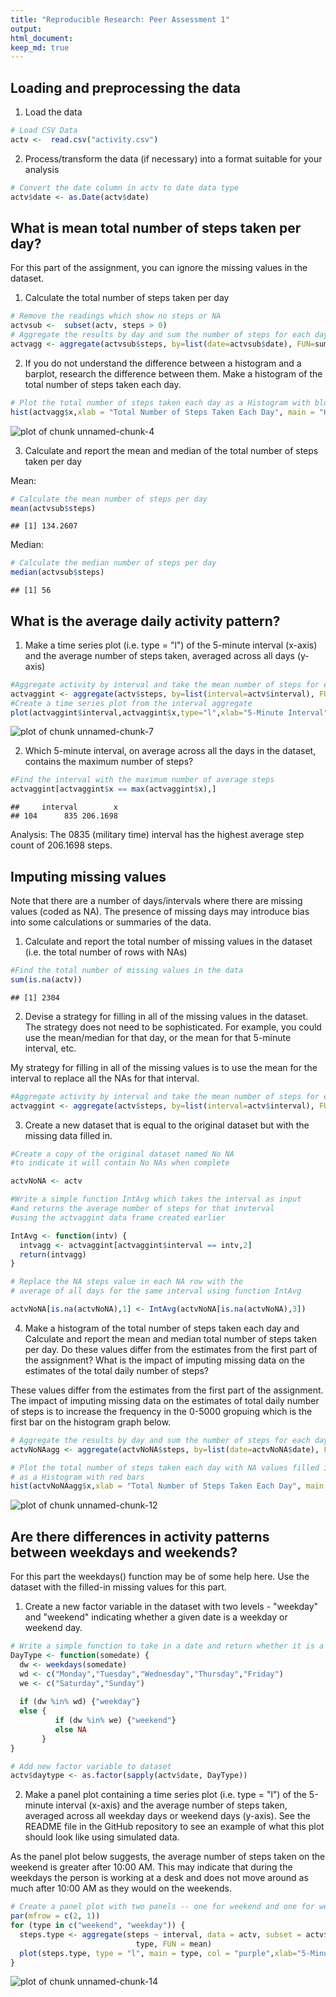 ```yaml
---
title: "Reproducible Research: Peer Assessment 1"
output: 
html_document:
keep_md: true
---
```


## Loading and preprocessing the data
1. Load the data

```r
# Load CSV Data
actv <-  read.csv("activity.csv")
```
2. Process/transform the data (if necessary) into a format suitable for your analysis

```r
# Convert the date column in actv to date data type
actv$date <- as.Date(actv$date)
```

## What is mean total number of steps taken per day?
For this part of the assignment, you can ignore the missing values in the dataset.

1. Calculate the total number of steps taken per day

```r
# Remove the readings which show no steps or NA
actvsub <-  subset(actv, steps > 0)
# Aggregate the results by day and sum the number of steps for each day
actvagg <- aggregate(actvsub$steps, by=list(date=actvsub$date), FUN=sum, na.rm =TRUE)
```
2. If you do not understand the difference between a histogram and a barplot, research the difference between them. Make a histogram of the total number of steps taken each day.

```r
# Plot the total number of steps taken each day as a Histogram with blue bars
hist(actvagg$x,xlab = "Total Number of Steps Taken Each Day", main = "Histogram of Total Number of Steps Taken Each Day",col="blue")
```

![plot of chunk unnamed-chunk-4](figure/unnamed-chunk-4-1.png) 

3. Calculate and report the mean and median of the total number of steps taken per day

Mean:

```r
# Calculate the mean number of steps per day
mean(actvsub$steps)
```

```
## [1] 134.2607
```

Median:

```r
# Calculate the median number of steps per day
median(actvsub$steps)
```

```
## [1] 56
```

## What is the average daily activity pattern?
1. Make a time series plot (i.e. type = "l") of the 5-minute interval (x-axis) and the average number of steps taken, averaged across all days (y-axis)

```r
#Aggregate activity by interval and take the mean number of steps for each interval
actvaggint <- aggregate(actv$steps, by=list(interval=actv$interval), FUN=mean, na.rm = TRUE)
#Create a time series plot from the interval aggregate
plot(actvaggint$interval,actvaggint$x,type="l",xlab="5-Minute Interval",ylab="Average Number of Steps Taken", main = "Average Daily Activity Pattern") 
```

![plot of chunk unnamed-chunk-7](figure/unnamed-chunk-7-1.png) 

2. Which 5-minute interval, on average across all the days in the dataset, contains the maximum number of steps?

```r
#Find the interval with the maximum number of average steps
actvaggint[actvaggint$x == max(actvaggint$x),]
```

```
##     interval        x
## 104      835 206.1698
```

  Analysis:  The 0835 (military time) interval has the highest average step count of 206.1698 steps.

## Imputing missing values

Note that there are a number of days/intervals where there are missing values (coded as NA). The presence of missing days may introduce bias into some calculations or summaries of the data.

1. Calculate and report the total number of missing values in the dataset (i.e. the total number of rows with NAs)


```r
#Find the total number of missing values in the data
sum(is.na(actv))
```

```
## [1] 2304
```

2. Devise a strategy for filling in all of the missing values in the dataset. The strategy does not need to be sophisticated. For example, you could use the mean/median for that day, or the mean for that 5-minute interval, etc.

My strategy for filling in all of the missing values is to use the mean for the interval to replace all the NAs for that interval.


```r
#Aggregate activity by interval and take the mean number of steps for each interval
actvaggint <- aggregate(actv$steps, by=list(interval=actv$interval), FUN=mean, na.rm = TRUE)
```

3. Create a new dataset that is equal to the original dataset but with the missing data filled in.

```r
#Create a copy of the original dataset named No NA 
#to indicate it will contain No NAs when complete

actvNoNA <- actv

#Write a simple function IntAvg which takes the interval as input
#and returns the average number of steps for that invterval
#using the actvaggint data frame created earlier

IntAvg <- function(intv) {
  intvagg <- actvaggint[actvaggint$interval == intv,2]
  return(intvagg)
}

# Replace the NA steps value in each NA row with the 
# average of all days for the same interval using function IntAvg

actvNoNA[is.na(actvNoNA),1] <- IntAvg(actvNoNA[is.na(actvNoNA),3])
```

4. Make a histogram of the total number of steps taken each day and Calculate and report the mean and median total number of steps taken per day. Do these values differ from the estimates from the first part of the assignment? What is the impact of imputing missing data on the estimates of the total daily number of steps?

These values differ from the estimates from the first part of the assignment.  The impact of imputing missing data on the estimates of total daily number of steps is to increase the frequency in the 0-5000 gropuing which is the first bar on the histogram graph below.



```r
# Aggregate the results by day and sum the number of steps for each day
actvNoNAagg <- aggregate(actvNoNA$steps, by=list(date=actvNoNA$date), FUN=sum, na.rm =TRUE)

# Plot the total number of steps taken each day with NA values filled in with average 
# as a Histogram with red bars
hist(actvNoNAagg$x,xlab = "Total Number of Steps Taken Each Day", main = "Histogram of Total Number of Steps Taken Each Day",col="red")
```

![plot of chunk unnamed-chunk-12](figure/unnamed-chunk-12-1.png) 

## Are there differences in activity patterns between weekdays and weekends?

For this part the weekdays() function may be of some help here. Use the dataset with the filled-in missing values for this part.

1. Create a new factor variable in the dataset with two levels - "weekday" and "weekend" indicating whether a given date is a weekday or weekend day.


```r
# Write a simple function to take in a date and return whether it is a weekday or weekend day
DayType <- function(somedate) {
  dw <- weekdays(somedate)
  wd <- c("Monday","Tuesday","Wednesday","Thursday","Friday")
  we <- c("Saturday","Sunday")
  
  if (dw %in% wd) {"weekday"}
  else {
          if (dw %in% we) {"weekend"}
          else NA
       }
}

# Add new factor variable to dataset
actv$daytype <- as.factor(sapply(actv$date, DayType))
```

2. Make a panel plot containing a time series plot (i.e. type = "l") of the 5-minute interval (x-axis) and the average number of steps taken, averaged across all weekday days or weekend days (y-axis). See the README file in the GitHub repository to see an example of what this plot should look like using simulated data.

As the panel plot below suggests, the average number of steps taken on the weekend is greater after 10:00 AM.  This may indicate that during the weekdays the person is working at a desk and does not move around as much after 10:00 AM as they would on the weekends.


```r
# Create a panel plot with two panels -- one for weekend and one for weekday
par(mfrow = c(2, 1))
for (type in c("weekend", "weekday")) {
  steps.type <- aggregate(steps ~ interval, data = actv, subset = actv$daytype == 
                            type, FUN = mean)
  plot(steps.type, type = "l", main = type, col = "purple",xlab="5-Minute Interval", ylab="Avg # of Steps Taken")
}
```

![plot of chunk unnamed-chunk-14](figure/unnamed-chunk-14-1.png) 
